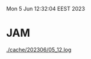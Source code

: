 Mon  5 Jun 12:32:04 EEST 2023
# JAM
<a href='./cache/202306/05_12.log'>./cache/202306/05_12.log</a>
